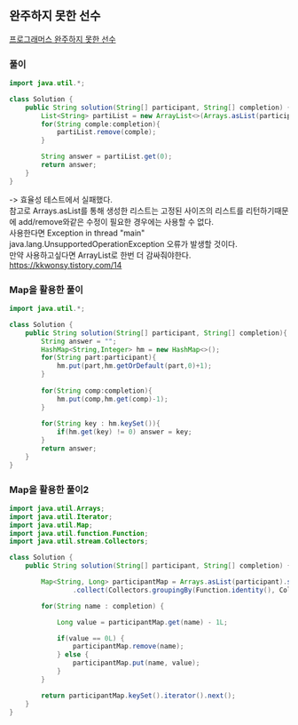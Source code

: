 ## 완주하지 못한 선수
[프로그래머스 완주하지 못한 선수](https://school.programmers.co.kr/learn/courses/30/lessons/42576)  

### 풀이
~~~java
import java.util.*;

class Solution {
    public String solution(String[] participant, String[] completion) {
        List<String> partiList = new ArrayList<>(Arrays.asList(participant));
        for(String comple:completion){
            partiList.remove(comple);            
        }

        String answer = partiList.get(0);
        return answer;
    }
}
~~~
-> 효율성 테스트에서 실패했다.  
참고로 Arrays.asList를 통해 생성한 리스트는 고정된 사이즈의 리스트를 리턴하기때문에 add/remove와같은 수정이 필요한 경우에는 사용할 수 없다.  
사용한다면 Exception in thread "main" java.lang.UnsupportedOperationException 오류가 발생할 것이다.  
만약 사용하고싶다면 ArrayList로 한번 더 감싸줘야한다.  
https://kkwonsy.tistory.com/14

### Map을 활용한 풀이
~~~java
import java.util.*;

class Solution {
    public String solution(String[] participant, String[] completion){
        String answer = "";
        HashMap<String,Integer> hm = new HashMap<>();
        for(String part:participant){
            hm.put(part,hm.getOrDefault(part,0)+1);
        }
        
        for(String comp:completion){
            hm.put(comp,hm.get(comp)-1);
        }
        
        for(String key : hm.keySet()){
            if(hm.get(key) != 0) answer = key;
        }
        return answer;
    }
}
~~~

### Map을 활용한 풀이2
~~~java
import java.util.Arrays;
import java.util.Iterator;
import java.util.Map;
import java.util.function.Function;
import java.util.stream.Collectors;

class Solution {
    public String solution(String[] participant, String[] completion) {

        Map<String, Long> participantMap = Arrays.asList(participant).stream()
                .collect(Collectors.groupingBy(Function.identity(), Collectors.counting()));

        for(String name : completion) {

            Long value = participantMap.get(name) - 1L;

            if(value == 0L) {
                participantMap.remove(name);
            } else {
                participantMap.put(name, value);
            }
        }

        return participantMap.keySet().iterator().next();
    }
}
~~~